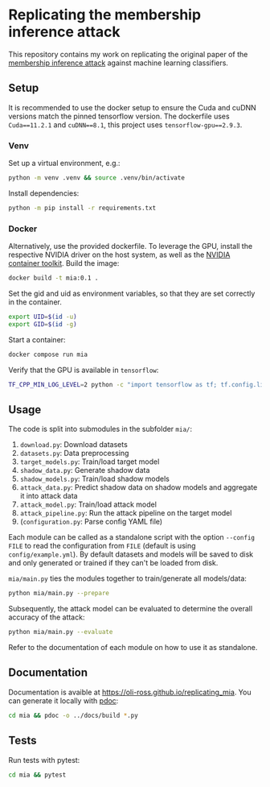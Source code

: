 # Replicating the membership inference attack

This repository contains my work on replicating the original paper of the 
[membership inference attack](https://arxiv.org/abs/1610.05820) 
against machine learning classifiers.

## Setup

It is recommended to use the docker setup to ensure the Cuda and cuDNN versions match the pinned tensorflow version.
The dockerfile uses `Cuda==11.2.1` and `cuDNN==8.1`, this project uses `tensorflow-gpu==2.9.3`.

### Venv

Set up a virtual environment, e.g.: 
```bash
python -m venv .venv && source .venv/bin/activate
```
Install dependencies: 
```bash
python -m pip install -r requirements.txt
```

### Docker

Alternatively, use the provided dockerfile.
To leverage the GPU, install the respective NVIDIA driver on the host system, as
well as the [NVIDIA container toolkit](https://github.com/NVIDIA/nvidia-docker).
Build the image:
```bash
docker build -t mia:0.1 .
```

Set the gid and uid as environment variables, so that they are set correctly in
the container.
```bash
export UID=$(id -u)
export GID=$(id -g)
```

Start a container:
```bash
docker compose run mia
```

Verify that the GPU is available in `tensorflow`:
```bash
TF_CPP_MIN_LOG_LEVEL=2 python -c "import tensorflow as tf; tf.config.list_physical_devices('GPU')"
```

## Usage

The code is split into submodules in the subfolder `mia/`:
1. `download.py`: Download datasets
2. `datasets.py`: Data preprocessing
3. `target_models.py`: Train/load target model
4. `shadow_data.py`: Generate shadow data
5. `shadow_models.py`: Train/load shadow models
6. `attack_data.py`: Predict shadow data on shadow models and aggregate it into attack data
7. `attack_model.py`: Train/load attack model
8. `attack_pipeline.py`: Run the attack pipeline on the target model
9. (`configuration.py`: Parse config YAML file)

Each module can be called as a standalone script with the option `--config FILE` to read the configuration from `FILE`
(default is using `config/example.yml`).
By default datasets and models will be saved to disk and only generated or trained if they can't be loaded from disk.

`mia/main.py` ties the modules together to train/generate all models/data:

```bash
python mia/main.py --prepare
```

Subsequently, the attack model can be evaluated to determine the overall accuracy of the attack:
```bash
python mia/main.py --evaluate
```

Refer to the documentation of each module on how to use it as standalone. 

## Documentation

Documentation is avaible at https://oli-ross.github.io/replicating_mia.
You can generate it locally with [pdoc](https://pypi.org/project/pdoc/):
```bash
cd mia && pdoc -o ../docs/build *.py
```

## Tests

Run tests with pytest:
```bash
cd mia && pytest
```

